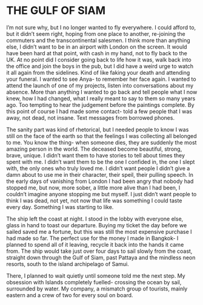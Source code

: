 # THE GULF OF SIAM

I’m not sure why, but I no longer wanted to fly everywhere. I could afford to, but it didn’t seem right, hoping from one place to another, re-joining the commuters and the transcontinental salesmen. I think more than anything else, I didn’t want to be in an airport with London on the screen. It would have been hard at that point, with cash in my hand, not to fly back to the UK. At no point did I consider going back to life how it was, walk back into the office and join the boys in the pub, but I did have a weird urge to watch it all again from the sidelines. Kind of like faking your death and attending your funeral. I wanted to see Anya- to remember her face again. I wanted to attend the launch of one of my projects, listen into conversations about my absence. More than anything I wanted to go back and tell people what I now knew, how I had changed, what I really meant to say to them so many years ago. Too tempting to hear the judgement before the paintings complete. By this point of course I had made some contact- told a few people that I was away, not dead, not insane. Text messages from borrowed phones.

The sanity part was kind of rhetorical, but I needed people to know I was still on the face of the earth so that the feelings I was collecting all belonged to me. You know the thing- when someone dies, they are suddenly the most amazing person in the world. The deceased become beautiful, strong, brave, unique.
I didn’t want them to have stories to tell about times they spent with me. I didn’t want them to be the one I confided in, the one I slept with, the only ones who truly loved me. I didn’t want people I didn’t give a damn about to use me in their character, their speil, their pulling speech. In the early days of vanishing from London I had been angry that nobody had stopped me, but now, more sober, a little more alive than I had been, I couldn’t imagine anyone stopping me but myself. I just didn’t want people to think I was dead, not yet, not now that life was something I could taste every day. Something I was starting to like.

The ship left the coast at night. I stood in the lobby with everyone else, glass in hand to toast our departure. Buying my ticket the day before we sailed saved me a fortune, but this was still the most expensive purchase I had made so far. The perfect use for the money I made in Bangkok- I planned to spend all of it leaving, recycle it back into the hands it came from. The ship would take just over four days to sail slowly from the coast, straight down through the Gulf of Siam, past Pattaya and the mindless neon resorts, south to the island archipelago of Samui.

There, I planned to wait quietly until someone told me the next step. My obsession with Islands completely fuelled- crossing the ocean by sail, surrounded by water. My company, a mismatch group of tourists, mainly eastern and a crew of two for every soul on board.
